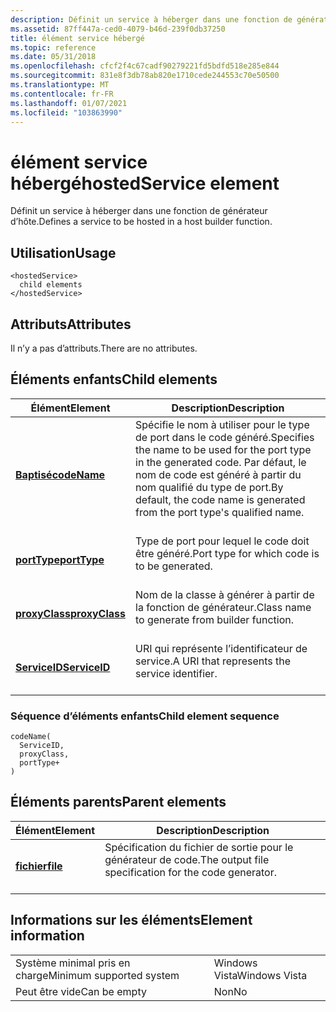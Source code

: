 ```yaml
---
description: Définit un service à héberger dans une fonction de générateur d’hôte.
ms.assetid: 87ff447a-ced0-4079-b46d-239f0db37250
title: élément service hébergé
ms.topic: reference
ms.date: 05/31/2018
ms.openlocfilehash: cfcf2f4c67cadf90279221fd5bdfd518e285e844
ms.sourcegitcommit: 831e8f3db78ab820e1710cede244553c70e50500
ms.translationtype: MT
ms.contentlocale: fr-FR
ms.lasthandoff: 01/07/2021
ms.locfileid: "103863990"
---
```

# <a name="hostedservice-element"></a><span data-ttu-id="f26f0-103">élément service hébergé</span><span class="sxs-lookup"><span data-stu-id="f26f0-103">hostedService element</span></span>

<span data-ttu-id="f26f0-104">Définit un service à héberger dans une fonction de générateur d’hôte.</span><span class="sxs-lookup"><span data-stu-id="f26f0-104">Defines a service to be hosted in a host builder function.</span></span>

## <a name="usage"></a><span data-ttu-id="f26f0-105">Utilisation</span><span class="sxs-lookup"><span data-stu-id="f26f0-105">Usage</span></span>

``` syntax
<hostedService>
  child elements
</hostedService>
```

## <a name="attributes"></a><span data-ttu-id="f26f0-106">Attributs</span><span class="sxs-lookup"><span data-stu-id="f26f0-106">Attributes</span></span>

<span data-ttu-id="f26f0-107">Il n’y a pas d’attributs.</span><span class="sxs-lookup"><span data-stu-id="f26f0-107">There are no attributes.</span></span>

## <a name="child-elements"></a><span data-ttu-id="f26f0-108">Éléments enfants</span><span class="sxs-lookup"><span data-stu-id="f26f0-108">Child elements</span></span>



| <span data-ttu-id="f26f0-109">Élément</span><span class="sxs-lookup"><span data-stu-id="f26f0-109">Element</span></span>                                     | <span data-ttu-id="f26f0-110">Description</span><span class="sxs-lookup"><span data-stu-id="f26f0-110">Description</span></span>                                                                                                                                                               |
|---------------------------------------------|---------------------------------------------------------------------------------------------------------------------------------------------------------------------------|
| [<span data-ttu-id="f26f0-111">**Baptisé**</span><span class="sxs-lookup"><span data-stu-id="f26f0-111">**codeName**</span></span>](codename.md)<br/>     | <span data-ttu-id="f26f0-112">Spécifie le nom à utiliser pour le type de port dans le code généré.</span><span class="sxs-lookup"><span data-stu-id="f26f0-112">Specifies the name to be used for the port type in the generated code.</span></span> <span data-ttu-id="f26f0-113">Par défaut, le nom de code est généré à partir du nom qualifié du type de port.</span><span class="sxs-lookup"><span data-stu-id="f26f0-113">By default, the code name is generated from the port type's qualified name.</span></span><br/> <br/> |
| [<span data-ttu-id="f26f0-114">**portType**</span><span class="sxs-lookup"><span data-stu-id="f26f0-114">**portType**</span></span>](porttype.md)<br/>     | <span data-ttu-id="f26f0-115">Type de port pour lequel le code doit être généré.</span><span class="sxs-lookup"><span data-stu-id="f26f0-115">Port type for which code is to be generated.</span></span><br/> <br/>                                                                                                       |
| [<span data-ttu-id="f26f0-116">**proxyClass**</span><span class="sxs-lookup"><span data-stu-id="f26f0-116">**proxyClass**</span></span>](proxyclass.md)<br/> | <span data-ttu-id="f26f0-117">Nom de la classe à générer à partir de la fonction de générateur.</span><span class="sxs-lookup"><span data-stu-id="f26f0-117">Class name to generate from builder function.</span></span><br/> <br/>                                                                                                      |
| [<span data-ttu-id="f26f0-118">**ServiceID**</span><span class="sxs-lookup"><span data-stu-id="f26f0-118">**ServiceID**</span></span>](serviceid.md)<br/>   | <span data-ttu-id="f26f0-119">URI qui représente l’identificateur de service.</span><span class="sxs-lookup"><span data-stu-id="f26f0-119">A URI that represents the service identifier.</span></span><br/> <br/>                                                                                                      |



### <a name="child-element-sequence"></a><span data-ttu-id="f26f0-120">Séquence d’éléments enfants</span><span class="sxs-lookup"><span data-stu-id="f26f0-120">Child element sequence</span></span>

``` syntax
codeName(
  ServiceID, 
  proxyClass, 
  portType+
)
```

## <a name="parent-elements"></a><span data-ttu-id="f26f0-121">Éléments parents</span><span class="sxs-lookup"><span data-stu-id="f26f0-121">Parent elements</span></span>



| <span data-ttu-id="f26f0-122">Élément</span><span class="sxs-lookup"><span data-stu-id="f26f0-122">Element</span></span>                         | <span data-ttu-id="f26f0-123">Description</span><span class="sxs-lookup"><span data-stu-id="f26f0-123">Description</span></span>                                                                  |
|---------------------------------|------------------------------------------------------------------------------|
| [<span data-ttu-id="f26f0-124">**fichier**</span><span class="sxs-lookup"><span data-stu-id="f26f0-124">**file**</span></span>](file.md)<br/> | <span data-ttu-id="f26f0-125">Spécification du fichier de sortie pour le générateur de code.</span><span class="sxs-lookup"><span data-stu-id="f26f0-125">The output file specification for the code generator.</span></span><br/> <br/> |



## <a name="element-information"></a><span data-ttu-id="f26f0-126">Informations sur les éléments</span><span class="sxs-lookup"><span data-stu-id="f26f0-126">Element information</span></span>



|                                     |               |
|-------------------------------------|---------------|
| <span data-ttu-id="f26f0-127">Système minimal pris en charge</span><span class="sxs-lookup"><span data-stu-id="f26f0-127">Minimum supported system</span></span><br/> | <span data-ttu-id="f26f0-128">Windows Vista</span><span class="sxs-lookup"><span data-stu-id="f26f0-128">Windows Vista</span></span> |
| <span data-ttu-id="f26f0-129">Peut être vide</span><span class="sxs-lookup"><span data-stu-id="f26f0-129">Can be empty</span></span>                        | <span data-ttu-id="f26f0-130">Non</span><span class="sxs-lookup"><span data-stu-id="f26f0-130">No</span></span>            |



 

 




